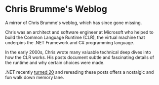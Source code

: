 # Chris Brumme's Weblog

A mirror of Chris Brumme's weblog, which has since gone missing.

Chris was an architect and software engineer at Microsoft who helped to build the Common Language Runtime (CLR), the virtual machine that underpins the .NET Framework and C# programming language.

In the early 2000s, Chris wrote many valuable technical deep dives into how the CLR works. His posts document subtle and fascinating details of the runtime and why certain choices were made.

.NET recently [turned 20](https://devblogs.microsoft.com/dotnet/happy-20th-anniversary-net/) and rereading these posts offers a nostalgic and fun walk down memory lane.
